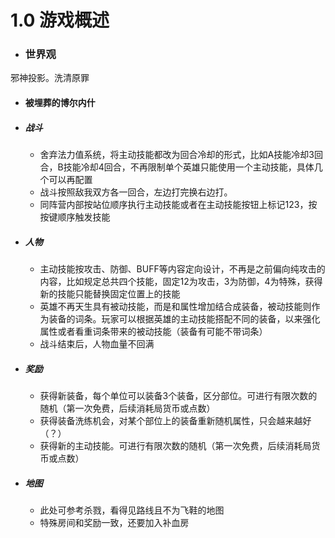# 1.0 游戏概述

- ### 世界观

邪神投影。洗清原罪



- #### 被埋葬的博尔内什

- ##### 战斗

  - 舍弃法力值系统，将主动技能都改为回合冷却的形式，比如A技能冷却3回合，B技能冷却4回合，不再限制单个英雄只能使用一个主动技能，具体几个可以再配置
  - 战斗按照敌我双方各一回合，左边打完换右边打。
  - 同阵营内部按站位顺序执行主动技能或者在主动技能按钮上标记123，按按键顺序触发技能

- ##### 人物

  - 主动技能按攻击、防御、BUFF等内容定向设计，不再是之前偏向纯攻击的内容，比如规定总共四个技能，固定12为攻击，3为防御，4为特殊，获得新的技能只能替换固定位置上的技能
  - 英雄不再天生具有被动技能，而是和属性增加结合成装备，被动技能则作为装备的词条。玩家可以根据英雄的主动技能搭配不同的装备，以来强化属性或者看重词条带来的被动技能（装备有可能不带词条）
  - 战斗结束后，人物血量不回满

- ##### 奖励

  - 获得新装备，每个单位可以装备3个装备，区分部位。可进行有限次数的随机（第一次免费，后续消耗局货币或点数）
  - 获得装备洗练机会，对某个部位上的装备重新随机属性，只会越来越好（？）
  - 获得新的主动技能。可进行有限次数的随机（第一次免费，后续消耗局货币或点数）

- ##### 地图

  - 此处可参考杀戮，看得见路线且不为飞鞋的地图
  - 特殊房间和奖励一致，还要加入补血房






<div style='display:none'>

- #### **反向锻冶屋英雄谭**

- ##### 人物

  - 初始会给N个人物，属性非常白板，需要仰赖装备和店铺产出进行武装
  - 一个人物可以佩戴1个武器和3个防具

- ##### 养成

  - 通过战斗获得原料资源和金币的产出
  - 将资源产出投放给不同的店铺，比如料理店，武器铺。金币用于升级店铺或盖新店铺。

  - 店铺会根据你投放原料的属性和数量来随机产出不同的产品，产出有一定规律，可以将大致的公式告诉玩家
  - 比如向料理店投放狮鹫肉，少量会产出“下一次探索地牢所有单位+50%攻击速度”，达到一定数量产出“单个单位攻击速度永久+50%”，产出可以用来喂养英雄
  - 武器店产出的武器是带属性和主动技能，防具是带属性和被动技能
  - 店铺的产出时间以玩家下地下城为基础单位

- ##### 地图

  - 玩家在进入地下城之前可以编排自己会遇到哪些怪物还有怪物的等级，借此控制产出的类别和品质，也可以算自己挑难度
  - 地图采用暗黑地牢或传统肉鸽那种一个房间一个房间的，带黑暗探索，控制地下城时间，大概5次战斗，一两次特殊事件
  - 奖励可以是资源、金币、特殊装备或加成道具等
  
- #### 通关
  
  - 胜利方式可以列一个事件表，玩家可知，到一定时间了有怪物来袭，必须迎战。来几波精英，最后一个BOSS，游戏结束。



- #### 团战模拟器/黑荆棘角斗场/游戏发展国

- ##### 战斗

  - 战斗采用当前的全自动方案，只需要配好人物和武器就可以出战
  - 玩家可以看或不看战斗，后续可以配置成可同时出战多组单位
  - 敌人可以使用人形怪或异性怪，可以说是多种族世界观下

- ##### 人物

  - 人物只有属性，没装备武器的话也可以靠平A硬打

  - 单位有等级区别，可分为主动招募和被动招募。
  - 主动招募是花费较大数量的金币招募有最低属性保证的单位，类似游戏发展国的人才招募。
  - 被动招募是依靠提升酒馆等级或建设吸引高属性单位的建筑物。
  - 也可以培养现有单位的属性
  - （缺失人物和武器再多一点的相性匹配，比如人物特质会影响某一类武器的使用之类）

- ##### 武器

  - 将目前设计的英雄技能视为一个流派，把主动技能和被动技能合成为一把武器，设定上是初始武器被封印了，只能使用主动技能，需要随着游戏进程解封。
  - 武器上的技能需要对应的属性才能发挥威力，所以要有带属性的单位来控制它，比如一个高攻低速小人，你给他一个主动技能是只吃攻速的武器，匹配不上等于没用
  - 武器可以通过完成武器解封任务解锁新的被动技能，比如需要某某物品，需要这个武器杀几个人，需要打赢几场擂台

- ##### 通关

  - 胜利方式可以像宝可梦一样，玩家每达到某一个阶段便会在擂台挑战那边颁布道馆挑战赛，等于是精英怪。一段周期后再来个武林盟主的挑战，打赢就算通关
  - 玩家无法可以一直不打精英怪，但是会被卡某些进度，比如像宝可梦就是限制精灵的最高等级

- ##### 奖励

  - 根据选定的擂台类型不同，胜利后将会获得不同的奖励，玩家在进入擂台前已知
  - 包含武器、培养的物品、解封武器所需要的物品、甚至直接是单位(其他种族)

- ##### 地图

  - 系统会颁布很多类型的擂台邀请，奖品有赌武器的，赌人的，赌解封所需的物品的，玩家可以根据自己的需要去参加不同的擂台。
  - 也有金币擂台，获得金币在家里盖房子，房子可以吸引特定属性的小人，这个是被动的。也可以主动搜索，类似游戏发展国。也可以用房子定向培养小人



#### 炉石战旗

- 将现有的英雄改为小兵，并添加炉石那种英雄，带有地图技能和战斗技能
- 地图获取小兵和新的英雄战斗技能，小兵自带属性和战斗主被动技能
- 地图事件可以抄袭酒馆的英雄技能，直接三连某一个小兵之类的
- 同职业小兵可以三合一，可以成长，合成后属性成长，技能也升级，双技能。有等级封顶

</div>
